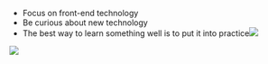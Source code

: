 - Focus on front-end technology
- Be curious about new technology
- The best way to learn something well is to put it into practice<img src="https://github-readme-stats.vercel.app/api?username=NeserCode&show_icons=true&theme=codeSTACKr" />
<img src="https://github-readme-stats.vercel.app/api/top-langs/?username=NeserCode&layout=compact&theme=codeSTACKr" />
